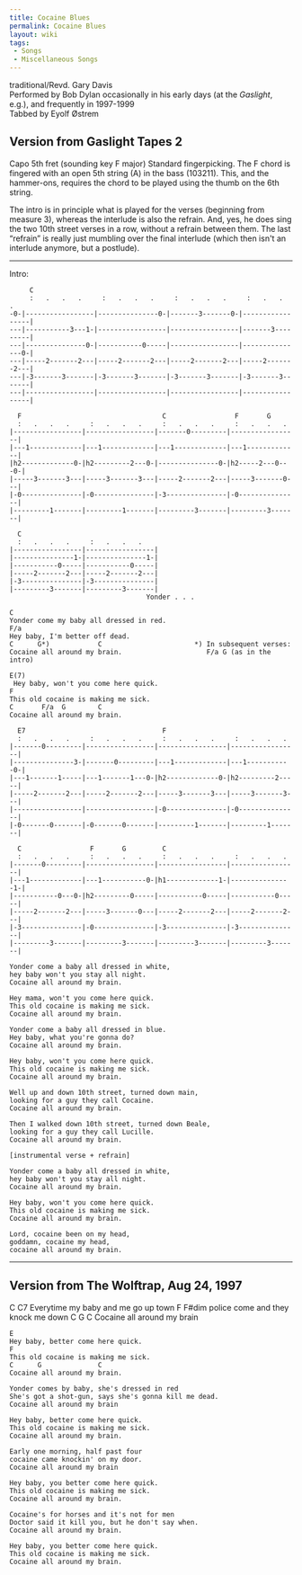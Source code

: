 ```yaml
---
title: Cocaine Blues
permalink: Cocaine Blues
layout: wiki
tags:
 - Songs
 - Miscellaneous Songs
---
```


traditional/Revd. Gary Davis  
Performed by Bob Dylan occasionally in his early days (at the
*Gaslight*, e.g.), and frequently in 1997-1999  
Tabbed by Eyolf Østrem

<h2 class="songversion">
Version from Gaslight Tapes 2

</h2>
Capo 5th fret (sounding key F major)  
Standard fingerpicking. The F chord is fingered with an open 5th string
(A) in the bass (103211). This, and the hammer-ons, requires the chord
to be played using the thumb on the 6th string.

The intro is in principle what is played for the verses (beginning from
measure 3), whereas the interlude is also the refrain. And, yes, he does
sing the two 10th street verses in a row, without a refrain between
them. The last “refrain” is really just mumbling over the final
interlude (which then isn't an interlude anymore, but a postlude).

* * * * *

Intro:

         C
         :   .   .   .     :   .   .   .     :   .   .   .     :   .   .   .
    -0-|-----------------|---------------0-|-------3-------0-|-----------------|
    ---|-----------3---1-|-----------------|-----------------|-------3---------|
    ---|---------------0-|-----------0-----|-----------------|---------------0-|
    ---|-----2-------2---|-----2-------2---|-----2-------2---|-----2-------2---|
    ---|-3-------3-------|-3-------3-------|-3-------3-------|-3-------3-------|
    ---|-----------------|-----------------|-----------------|-----------------|

      F                                   C                 F       G
      :   .   .   .     :   .   .   .     :   .   .   .     :   .   .   .
    |-----------------|-----------------|-------0---------|-----------------|
    |---1-------------|---1-------------|---1-------------|---1-------------|
    |h2-------------0-|h2---------2---0-|---------------0-|h2-----2---0---0-|
    |-----3-------3---|-----3-------3---|-----2-------2---|-----3-------0---|
    |-0---------------|-0---------------|-3---------------|-0---------------|
    |---------1-------|---------1-------|---------3-------|---------3-------|

      C
      :   .   .   .     :   .   .   .
    |-----------------|-----------------|
    |---------------1-|---------------1-|
    |-----------0-----|-----------0-----|
    |-----2-------2---|-----2-------2---|
    |-3---------------|-3---------------|
    |---------3-------|---------3-------|
                                      Yonder . . .

    C
    Yonder come my baby all dressed in red.
    F/a
    Hey baby, I'm better off dead.
    C      G*)            C                       *) In subsequent verses:
    Cocaine all around my brain.                     F/a G (as in the intro)

    E(7)
     Hey baby, won't you come here quick.
    F
    This old cocaine is making me sick.
    C       F/a  G        C
    Cocaine all around my brain.

      E7                                  F
      :   .   .   .     :   .   .   .     :   .   .   .     :   .   .   .
    |-------0---------|-----------------|-----------------|-----------------|
    |---------------3-|-------0---------|---1-------------|---1-----------0-|
    |---1-------1-----|---1-------1---0-|h2-------------0-|h2---------2-----|
    |-----2-------2---|-----2-------2---|-----3-------3---|-----3-------3---|
    |-----------------|-----------------|-0---------------|-0---------------|
    |-0-------0-------|-0-------0-------|---------1-------|---------1-------|

      C                 F       G         C
      :   .   .   .     :   .   .   .     :   .   .   .     :   .   .   .
    |-------0---------|-----------------|-----------------|-----------------|
    |---1-------------|---1-----------0-|h1-------------1-|---------------1-|
    |-----------0---0-|h2---------0-----|-----------0-----|-----------0-----|
    |-----2-------2---|-----3-------0---|-----2-------2---|-----2-------2---|
    |-3---------------|-0---------------|-3---------------|-3---------------|
    |---------3-------|---------3-------|---------3-------|---------3-------|

    Yonder come a baby all dressed in white,
    hey baby won't you stay all night.
    Cocaine all around my brain.

    Hey mama, won't you come here quick.
    This old cocaine is making me sick.
    Cocaine all around my brain.

    Yonder come a baby all dressed in blue.
    Hey baby, what you're gonna do?
    Cocaine all around my brain.

    Hey baby, won't you come here quick.
    This old cocaine is making me sick.
    Cocaine all around my brain.

    Well up and down 10th street, turned down main,
    looking for a guy they call Cocaine.
    Cocaine all around my brain.

    Then I walked down 10th street, turned down Beale,
    looking for a guy they call Lucille.
    Cocaine all around my brain.

    [instrumental verse + refrain]

    Yonder come a baby all dressed in white,
    hey baby won't you stay all night.
    Cocaine all around my brain.

    Hey baby, won't you come here quick.
    This old cocaine is making me sick.
    Cocaine all around my brain.

    Lord, cocaine been on my head,
    goddamn, cocaine my head,
    cocaine all around my brain.

* * * * *

<span id="telltale"></span>

<h2 class="songversion">
Version from The Wolftrap, Aug 24, 1997

</h2>
    C                        C7
    Everytime my baby and me go up town
    F                    F#dim
    police come and they knock me down
    C       G             C
    Cocaine all around my brain

    E
    Hey baby, better come here quick.
    F
    This old cocaine is making me sick.
    C      G              C
    Cocaine all around my brain.

    Yonder comes by baby, she's dressed in red
    She's got a shot-gun, says she's gonna kill me dead.
    Cocaine all around my brain

    Hey baby, better come here quick.
    This old cocaine is making me sick.
    Cocaine all around my brain.

    Early one morning, half past four
    cocaine came knockin' on my door.
    Cocaine all around my brain

    Hey baby, you better come here quick.
    This old cocaine is making me sick.
    Cocaine all around my brain.

    Cocaine's for horses and it's not for men
    Doctor said it kill you, but he don't say when.
    Cocaine all around my brain.

    Hey baby, you better come here quick.
    This old cocaine is making me sick.
    Cocaine all around my brain.
